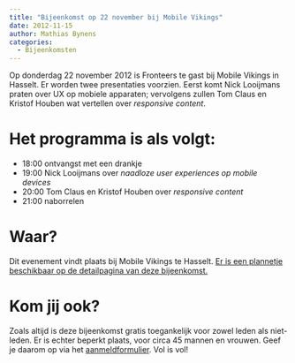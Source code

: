```yaml
---
title: "Bijeenkomst op 22 november bij Mobile Vikings"
date: 2012-11-15
author: Mathias Bynens
categories: 
  - Bijeenkomsten
---
```

Op donderdag 22 november 2012 is Fronteers te gast bij Mobile Vikings in Hasselt. Er worden twee presentaties voorzien. Eerst komt Nick Looijmans praten over UX op mobiele apparaten; vervolgens zullen Tom Claus en Kristof Houben wat vertellen over _responsive content_.

# Het programma is als volgt:

* 18:00 ontvangst met een drankje
* 19:00 Nick Looijmans over _naadloze user experiences op mobile devices_
* 20:00 Tom Claus en Kristof Houben over _responsive content_
* 21:00 naborrelen

# Waar?

Dit evenement vindt plaats bij Mobile Vikings te Hasselt. [Er is een plannetje beschikbaar op de detailpagina van deze bijeenkomst.](/bijeenkomsten/2012/mobile-vikings)

# Kom jij ook?

Zoals altijd is deze bijeenkomst gratis toegankelijk voor zowel leden als niet-leden. Er is echter beperkt plaats, voor circa 45 mannen en vrouwen. Geef je daarom op via het [aanmeldformulier](/bijeenkomsten/2012/mobile-vikings#aanmeldingen). Vol is vol!
